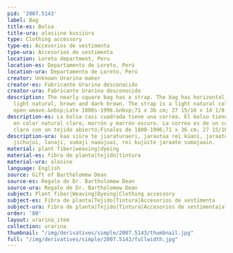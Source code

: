 ```yaml
---
pid: '2007.5143'
label: Bag
title-es: Bolsa
title-ura: alasiine kusiiüra
type: Clothing accessory
type-es: Accesorios de vestimenta
type-ura: Accesorios de vestimenta
location: Loreto department, Peru
location-es: Departamento de Loreto, Perú
location-ura: Departamento de Loreto, Perú
creator: Unknown Urarina maker
creator-es: Fabricante Urarina desconocido
creator-ura: Fabricante Urarina desconocido
description: The nearly square bag has a strap. The bag has horizontal stripes in
  light natural, brown and dark brown. The strap is a light natural color with an
  open weave.&nbsp;Late 1800s-1996.&nbsp;71 x 36 cm; 27 15/16 x 14 1/8 in
description-es: La bolsa casi cuadrada tiene una correa. El bolso tiene rayas horizontales
  en color natural claro, marrón y marrón oscuro. La correa es de un color natural
  claro con un tejido abierto;Finales de 1800-1996;71 x 36 cm; 27 15/16 x 14 1/8 pulgadas
description-ura: kaa siüra te jiaraturaeri, jarautua rei küani, jaraatuanaa rei kulu
  jichujui, lanaji, sumaji naaujuai, rei kujuite jaraate sumajaain.
material: plant fiber|weaving|dyeing
material-es: fibra de planta|tejido|tintura
material-ura: alasine
language: English
source: Gift of Bartholomew Dean
source-es: Regalo de Dr. Bartholomew Dean
source-ura: Regalo de Dr. Bartholomew Dean
subject: Plant fiber|Weaving|Dyeing|Clothing accessory
subject-es: Fibra de planta|Tejido|Tintura|Accesorios de vestimenta
subject-ura: Fibra de planta|Tejido|Tintura|Accesorios de vestimenta|alasine
order: '80'
layout: urarina_item
collection: urarina
thumbnail: "/img/derivatives/simple/2007.5143/thumbnail.jpg"
full: "/img/derivatives/simple/2007.5143/fullwidth.jpg"
---
```

